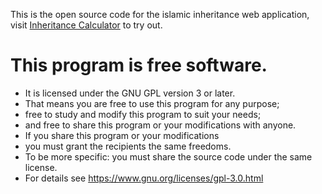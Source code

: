 This is the open source code for the islamic inheritance web application, visit [Inheritance Calculator](https://educateplus.000webhostapp.com/Inheritance/index.html) to try out.
# This program is free software.
- It is licensed under the GNU GPL version 3 or later.
- That means you are free to use this program for any purpose;
- free to study and modify this program to suit your needs;
- and free to share this program or your modifications with anyone.
- If you share this program or your modifications
- you must grant the recipients the same freedoms.
- To be more specific: you must share the source code under the same license.
- For details see https://www.gnu.org/licenses/gpl-3.0.html
